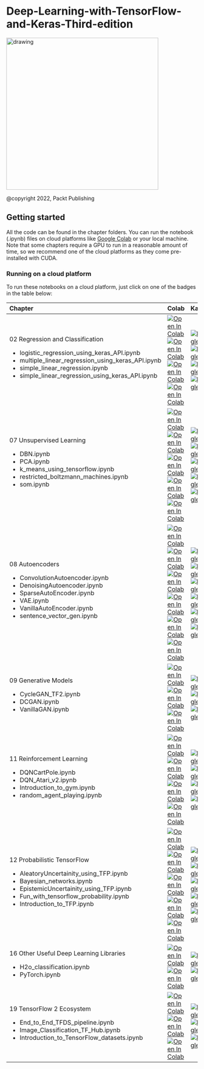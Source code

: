 # Deep-Learning-with-TensorFlow-and-Keras-Third-edition
<img src="https://github.com/PacktPublishing/Deep-Learning-with-TensorFlow-and-Keras-3rd-edition/blob/main/Cover.png?raw=tru" alt="drawing" width="400"/>

@copyright 2022, Packt Publishing<br>

## Getting started
All the code can be found in the chapter folders. You can run the notebook (.ipynb) files on cloud platforms like [Google Colab](https://colab.research.google.com/) or your local machine. Note that some chapters require a GPU to run in a reasonable amount of time, so we recommend one of the cloud platforms as they come pre-installed with CUDA.



### Running on a cloud platform
To run these notebooks on a cloud platform, just click on one of the badges in the table below:

| Chapter | Colab | Kaggle | Gradient | StudioLab |
| :-------- | :-------- | :------- |:------- |:------- |
| 02 Regression and Classification <ul><li>logistic_regression_using_keras_API.ipynb</li><li>multiple_linear_regression_using_keras_API.ipynb</li><li>simple_linear_regression.ipynb</li><li>simple_linear_regression_using_keras_API.ipynb</li></ul> | [![Open In Colab](https://colab.research.google.com/assets/colab-badge.svg)](https://colab.research.google.com/github/PacktPublishing/Deep-Learning-with-TensorFlow-and-Keras-3rd-edition/blob/main/Chapter_2/logistic_regression_using_keras_API.ipynb) [![Open In Colab](https://colab.research.google.com/assets/colab-badge.svg)](https://colab.research.google.com/github/PacktPublishing/Deep-Learning-with-TensorFlow-and-Keras-3rd-edition/blob/main/Chapter_2/multiple_linear_regression_using_keras_API.ipynb) [![Open In Colab](https://colab.research.google.com/assets/colab-badge.svg)](https://colab.research.google.com/github/PacktPublishing/Deep-Learning-with-TensorFlow-and-Keras-3rd-edition/blob/main/Chapter_2/simple_linear_regression.ipynb)[![Open In Colab](https://colab.research.google.com/assets/colab-badge.svg)](https://colab.research.google.com/github/PacktPublishing/Deep-Learning-with-TensorFlow-and-Keras-3rd-edition/blob/main/Chapter_2/simple_linear_regression_using_keras_API.ipynb) | [![Kaggle](https://kaggle.com/static/images/open-in-kaggle.svg)](https://kaggle.com/kernels/welcome?src=https://github.com/PacktPublishing/Deep-Learning-with-TensorFlow-and-Keras-3rd-edition/blob/main/Chapter_2/logistic_regression_using_keras_API.ipynb) [![Kaggle](https://kaggle.com/static/images/open-in-kaggle.svg)](https://kaggle.com/kernels/welcome?src=https://github.com/PacktPublishing/Deep-Learning-with-TensorFlow-and-Keras-3rd-edition/blob/main/Chapter_2/multiple_linear_regression_using_keras_API.ipynb) [![Kaggle](https://kaggle.com/static/images/open-in-kaggle.svg)](https://kaggle.com/kernels/welcome?src=https://github.com/PacktPublishing/Deep-Learning-with-TensorFlow-and-Keras-3rd-edition/blob/main/Chapter_2/simple_linear_regression.ipynb) [![Kaggle](https://kaggle.com/static/images/open-in-kaggle.svg)](https://kaggle.com/kernels/welcome?src=https://github.com/PacktPublishing/Deep-Learning-with-TensorFlow-and-Keras-3rd-edition/blob/main/Chapter_2/simple_linear_regression_using_keras_API.ipynb) | [![Gradient](https://assets.paperspace.io/img/gradient-badge.svg)](https://console.paperspace.com/github/PacktPublishing/Deep-Learning-with-TensorFlow-and-Keras-3rd-edition/blob/main/Chapter_2/logistic_regression_using_keras_API.ipynb) [![Gradient](https://assets.paperspace.io/img/gradient-badge.svg)](https://console.paperspace.com/github/PacktPublishing/Deep-Learning-with-TensorFlow-and-Keras-3rd-edition/blob/main/Chapter_2/multiple_linear_regression_using_keras_API.ipynb) [![Gradient](https://assets.paperspace.io/img/gradient-badge.svg)](https://console.paperspace.com/github/PacktPublishing/Deep-Learning-with-TensorFlow-and-Keras-3rd-edition/blob/main/Chapter_2/simple_linear_regression.ipynb) [![Gradient](https://assets.paperspace.io/img/gradient-badge.svg)](https://console.paperspace.com/github/PacktPublishing/Deep-Learning-with-TensorFlow-and-Keras-3rd-edition/blob/main/Chapter_2/simple_linear_regression_using_keras_API.ipynb) | [![Open In SageMaker Studio Lab](https://studiolab.sagemaker.aws/studiolab.svg)](https://studiolab.sagemaker.aws/import/github/PacktPublishing/Deep-Learning-with-TensorFlow-and-Keras-3rd-edition/blob/main/Chapter_2/logistic_regression_using_keras_API.ipynb) [![Open In SageMaker Studio Lab](https://studiolab.sagemaker.aws/studiolab.svg)](https://studiolab.sagemaker.aws/import/github/PacktPublishing/Deep-Learning-with-TensorFlow-and-Keras-3rd-edition/blob/main/Chapter_2/multiple_linear_regression_using_keras_API.ipynb) [![Open In SageMaker Studio Lab](https://studiolab.sagemaker.aws/studiolab.svg)](https://studiolab.sagemaker.aws/import/github/PacktPublishing/Deep-Learning-with-TensorFlow-and-Keras-3rd-edition/blob/main/Chapter_2/simple_linear_regression.ipynb) [![Open In SageMaker Studio Lab](https://studiolab.sagemaker.aws/studiolab.svg)](https://studiolab.sagemaker.aws/import/github/PacktPublishing/Deep-Learning-with-TensorFlow-and-Keras-3rd-edition/blob/main/Chapter_2/simple_linear_regression_using_keras_API.ipynb) | 
| 07 Unsupervised Learning <ul><li>DBN.ipynb</li><li>PCA.ipynb</li><li>k_means_using_tensorflow.ipynb</li><li>restricted_boltzmann_machines.ipynb</li><li>som.ipynb</li></ul> | [![Open In Colab](https://colab.research.google.com/assets/colab-badge.svg)](https://colab.research.google.com/github/PacktPublishing/Deep-Learning-with-TensorFlow-and-Keras-3rd-edition/blob/main/Chapter_7/DBN.ipynb) [![Open In Colab](https://colab.research.google.com/assets/colab-badge.svg)](https://colab.research.google.com/github/PacktPublishing/Deep-Learning-with-TensorFlow-and-Keras-3rd-edition/blob/main/Chapter_7/PCA.ipynb) [![Open In Colab](https://colab.research.google.com/assets/colab-badge.svg)](https://colab.research.google.com/github/PacktPublishing/Deep-Learning-with-TensorFlow-and-Keras-3rd-edition/blob/main/Chapter_7/k_means_using_tensorflow.ipynb) [![Open In Colab](https://colab.research.google.com/assets/colab-badge.svg)](https://colab.research.google.com/github/PacktPublishing/Deep-Learning-with-TensorFlow-and-Keras-3rd-edition/blob/main/Chapter_7/restricted_boltzmann_machines.ipynb) [![Open In Colab](https://colab.research.google.com/assets/colab-badge.svg)](https://colab.research.google.com/github/PacktPublishing/Deep-Learning-with-TensorFlow-and-Keras-3rd-edition/blob/main/Chapter_7/som.ipynb) | [![Kaggle](https://kaggle.com/static/images/open-in-kaggle.svg)](https://kaggle.com/kernels/welcome?src=https://github.com/PacktPublishing/Deep-Learning-with-TensorFlow-and-Keras-3rd-edition/blob/main/Chapter_7/DBN.ipynb) [![Kaggle](https://kaggle.com/static/images/open-in-kaggle.svg)](https://kaggle.com/kernels/welcome?src=https://github.com/PacktPublishing/Deep-Learning-with-TensorFlow-and-Keras-3rd-edition/blob/main/Chapter_7/PCA.ipynb) [![Kaggle](https://kaggle.com/static/images/open-in-kaggle.svg)](https://kaggle.com/kernels/welcome?src=https://github.com/PacktPublishing/Deep-Learning-with-TensorFlow-and-Keras-3rd-edition/blob/main/Chapter_7/k_means_using_tensorflow.ipynb) [![Kaggle](https://kaggle.com/static/images/open-in-kaggle.svg)](https://kaggle.com/kernels/welcome?src=https://github.com/PacktPublishing/Deep-Learning-with-TensorFlow-and-Keras-3rd-edition/blob/main/Chapter_7/restricted_boltzmann_machines.ipynb) [![Kaggle](https://kaggle.com/static/images/open-in-kaggle.svg)](https://kaggle.com/kernels/welcome?src=https://github.com/PacktPublishing/Deep-Learning-with-TensorFlow-and-Keras-3rd-edition/blob/main/Chapter_7/som.ipynb) | [![Gradient](https://assets.paperspace.io/img/gradient-badge.svg)](https://console.paperspace.com/github.com/PacktPublishing/Deep-Learning-with-TensorFlow-and-Keras-3rd-edition/blob/main/Chapter_7/DBN.ipynb) [![Gradient](https://assets.paperspace.io/img/gradient-badge.svg)](https://console.paperspace.com/github.com/PacktPublishing/Deep-Learning-with-TensorFlow-and-Keras-3rd-edition/blob/main/Chapter_7/PCA.ipynb) [![Gradient](https://assets.paperspace.io/img/gradient-badge.svg)](https://console.paperspace.com/github.com/PacktPublishing/Deep-Learning-with-TensorFlow-and-Keras-3rd-edition/blob/main/Chapter_7/k_means_using_tensorflow.ipynb) [![Gradient](https://assets.paperspace.io/img/gradient-badge.svg)](https://console.paperspace.com/github.com/PacktPublishing/Deep-Learning-with-TensorFlow-and-Keras-3rd-edition/blob/main/Chapter_7/restricted_boltzmann_machines.ipynb) [![Gradient](https://assets.paperspace.io/img/gradient-badge.svg)](https://console.paperspace.com/github.com/PacktPublishing/Deep-Learning-with-TensorFlow-and-Keras-3rd-edition/blob/main/Chapter_7/som.ipynb) | [![Open In SageMaker Studio Lab](https://studiolab.sagemaker.aws/studiolab.svg)](https://studiolab.sagemaker.aws/import/github/PacktPublishing/Deep-Learning-with-TensorFlow-and-Keras-3rd-edition/blob/main/Chapter_7/DBN.ipynb) [![Open In SageMaker Studio Lab](https://studiolab.sagemaker.aws/studiolab.svg)](https://studiolab.sagemaker.aws/import/github/PacktPublishing/Deep-Learning-with-TensorFlow-and-Keras-3rd-edition/blob/main/Chapter_7/PCA.ipynb) [![Open In SageMaker Studio Lab](https://studiolab.sagemaker.aws/studiolab.svg)](https://studiolab.sagemaker.aws/import/github/PacktPublishing/Deep-Learning-with-TensorFlow-and-Keras-3rd-edition/blob/main/Chapter_7/k_means_using_tensorflow.ipynb) [![Open In SageMaker Studio Lab](https://studiolab.sagemaker.aws/studiolab.svg)](https://studiolab.sagemaker.aws/import/github/PacktPublishing/Deep-Learning-with-TensorFlow-and-Keras-3rd-edition/blob/main/Chapter_7/restricted_boltzmann_machines.ipynb) [![Open In SageMaker Studio Lab](https://studiolab.sagemaker.aws/studiolab.svg)](https://studiolab.sagemaker.aws/import/github/PacktPublishing/Deep-Learning-with-TensorFlow-and-Keras-3rd-edition/blob/main/Chapter_7/som.ipynb) |
| 08 Autoencoders <ul><li>ConvolutionAutoencoder.ipynb</li><li>DenoisingAutoencoder.ipynb</li><li>SparseAutoEncoder.ipynb</li><li>VAE.ipynb</li><li>VanillaAutoEncoder.ipynb</li><li>sentence_vector_gen.ipynb</li></ul> | [![Open In Colab](https://colab.research.google.com/assets/colab-badge.svg)](https://colab.research.google.com/github/PacktPublishing/Deep-Learning-with-TensorFlow-and-Keras-3rd-edition/blob/main/Chapter_8/ConvolutionAutoencoder.ipynb) [![Open In Colab](https://colab.research.google.com/assets/colab-badge.svg)](https://colab.research.google.com/github/PacktPublishing/Deep-Learning-with-TensorFlow-and-Keras-3rd-edition/blob/main/Chapter_8/DenoisingAutoencoder.ipynb) [![Open In Colab](https://colab.research.google.com/assets/colab-badge.svg)](https://colab.research.google.com/github/PacktPublishing/Deep-Learning-with-TensorFlow-and-Keras-3rd-edition/blob/main/Chapter_8/SparseAutoEncoder.ipynb) [![Open In Colab](https://colab.research.google.com/assets/colab-badge.svg)](https://colab.research.google.com/github/PacktPublishing/Deep-Learning-with-TensorFlow-and-Keras-3rd-edition/blob/main/Chapter_8/VAE.ipynb) [![Open In Colab](https://colab.research.google.com/assets/colab-badge.svg)](https://colab.research.google.com/github/PacktPublishing/Deep-Learning-with-TensorFlow-and-Keras-3rd-edition/blob/main/Chapter_8/VanillaAutoEncoder.ipynb) [![Open In Colab](https://colab.research.google.com/assets/colab-badge.svg)](https://colab.research.google.com/github/PacktPublishing/Deep-Learning-with-TensorFlow-and-Keras-3rd-edition/blob/main/Chapter_8/sentence_vector_gen.ipynb) | [![Kaggle](https://kaggle.com/static/images/open-in-kaggle.svg)](https://kaggle.com/kernels/welcome?src=https://github.com/PacktPublishing/Deep-Learning-with-TensorFlow-and-Keras-3rd-edition/blob/main/Chapter_8/ConvolutionAutoencoder.ipynb) [![Kaggle](https://kaggle.com/static/images/open-in-kaggle.svg)](https://kaggle.com/kernels/welcome?src=https://github.com/PacktPublishing/Deep-Learning-with-TensorFlow-and-Keras-3rd-edition/blob/main/Chapter_8/DenoisingAutoencoder.ipynb) [![Kaggle](https://kaggle.com/static/images/open-in-kaggle.svg)](https://kaggle.com/kernels/welcome?src=https://github.com/PacktPublishing/Deep-Learning-with-TensorFlow-and-Keras-3rd-edition/blob/main/Chapter_8/SparseAutoEncoder.ipynb) [![Kaggle](https://kaggle.com/static/images/open-in-kaggle.svg)](https://kaggle.com/kernels/welcome?src=https://github.com/PacktPublishing/Deep-Learning-with-TensorFlow-and-Keras-3rd-edition/blob/main/Chapter_8/VAE.ipynb) [![Kaggle](https://kaggle.com/static/images/open-in-kaggle.svg)](https://kaggle.com/kernels/welcome?src=https://github.com/PacktPublishing/Deep-Learning-with-TensorFlow-and-Keras-3rd-edition/blob/main/Chapter_8/VanillaAutoEncoder.ipynb) [![Kaggle](https://kaggle.com/static/images/open-in-kaggle.svg)](https://kaggle.com/kernels/welcome?src=https://github.com/PacktPublishing/Deep-Learning-with-TensorFlow-and-Keras-3rd-edition/blob/main/Chapter_8/sentence_vector_gen.ipynb) | [![Gradient](https://assets.paperspace.io/img/gradient-badge.svg)](https://console.paperspace.com/github/PacktPublishing/Deep-Learning-with-TensorFlow-and-Keras-3rd-edition/blob/main/Chapter_8/ConvolutionAutoencoder.ipynb) [![Gradient](https://assets.paperspace.io/img/gradient-badge.svg)](https://console.paperspace.com/github/PacktPublishing/Deep-Learning-with-TensorFlow-and-Keras-3rd-edition/blob/main/Chapter_8/DenoisingAutoencoder.ipynb) [![Gradient](https://assets.paperspace.io/img/gradient-badge.svg)](https://console.paperspace.com/github/PacktPublishing/Deep-Learning-with-TensorFlow-and-Keras-3rd-edition/blob/main/Chapter_8/SparseAutoEncoder.ipynb) [![Gradient](https://assets.paperspace.io/img/gradient-badge.svg)](https://console.paperspace.com/github/PacktPublishing/Deep-Learning-with-TensorFlow-and-Keras-3rd-edition/blob/main/Chapter_8/VAE.ipynb) [![Gradient](https://assets.paperspace.io/img/gradient-badge.svg)](https://console.paperspace.com/github/PacktPublishing/Deep-Learning-with-TensorFlow-and-Keras-3rd-edition/blob/main/Chapter_8/VanillaAutoEncoder.ipynb) [![Gradient](https://assets.paperspace.io/img/gradient-badge.svg)](https://console.paperspace.com/github/PacktPublishing/Deep-Learning-with-TensorFlow-and-Keras-3rd-edition/blob/main/Chapter_8/sentence_vector_gen.ipynb) | [![Open In SageMaker Studio Lab](https://studiolab.sagemaker.aws/studiolab.svg)](https://studiolab.sagemaker.aws/import/github/PacktPublishing/Deep-Learning-with-TensorFlow-and-Keras-3rd-edition/blob/main/Chapter_8/ConvolutionAutoencoder.ipynb) [![Open In SageMaker Studio Lab](https://studiolab.sagemaker.aws/studiolab.svg)](https://studiolab.sagemaker.aws/import/github/PacktPublishing/Deep-Learning-with-TensorFlow-and-Keras-3rd-edition/blob/main/Chapter_8/DenoisingAutoencoder.ipynb) [![Open In SageMaker Studio Lab](https://studiolab.sagemaker.aws/studiolab.svg)](https://studiolab.sagemaker.aws/import/github/PacktPublishing/Deep-Learning-with-TensorFlow-and-Keras-3rd-edition/blob/main/Chapter_8/SparseAutoEncoder.ipynb) [![Open In SageMaker Studio Lab](https://studiolab.sagemaker.aws/studiolab.svg)](https://studiolab.sagemaker.aws/import/github/PacktPublishing/Deep-Learning-with-TensorFlow-and-Keras-3rd-edition/blob/main/Chapter_8/VAE.ipynb) [![Open In SageMaker Studio Lab](https://studiolab.sagemaker.aws/studiolab.svg)](https://studiolab.sagemaker.aws/import/github/PacktPublishing/Deep-Learning-with-TensorFlow-and-Keras-3rd-edition/blob/main/Chapter_8/VanillaAutoEncoder.ipynb) [![Open In SageMaker Studio Lab](https://studiolab.sagemaker.aws/studiolab.svg)](https://studiolab.sagemaker.aws/import/github/PacktPublishing/Deep-Learning-with-TensorFlow-and-Keras-3rd-edition/blob/main/Chapter_8/sentence_vector_gen.ipynb) |
| 09 Generative Models <ul><li>CycleGAN_TF2.ipynb</li><li>DCGAN.ipynb</li><li>VanillaGAN.ipynb</li></ul> | [![Open In Colab](https://colab.research.google.com/assets/colab-badge.svg)](https://colab.research.google.com/github/PacktPublishing/Deep-Learning-with-TensorFlow-and-Keras-3rd-edition/blob/main/Chapter_9/CycleGAN_TF2.ipynb) [![Open In Colab](https://colab.research.google.com/assets/colab-badge.svg)](https://colab.research.google.com/github/PacktPublishing/Deep-Learning-with-TensorFlow-and-Keras-3rd-edition/blob/main/Chapter_9/DCGAN.ipynb) [![Open In Colab](https://colab.research.google.com/assets/colab-badge.svg)](https://colab.research.google.com/github/PacktPublishing/Deep-Learning-with-TensorFlow-and-Keras-3rd-edition/blob/main/Chapter_9/VanillaGAN.ipynb) | [![Kaggle](https://kaggle.com/static/images/open-in-kaggle.svg)](https://kaggle.com/kernels/welcome?src=https://github.com/PacktPublishing/Deep-Learning-with-TensorFlow-and-Keras-3rd-edition/blob/main/Chapter_9/CycleGAN_TF2.ipynb) [![Kaggle](https://kaggle.com/static/images/open-in-kaggle.svg)](https://kaggle.com/kernels/welcome?src=https://github.com/PacktPublishing/Deep-Learning-with-TensorFlow-and-Keras-3rd-edition/blob/main/Chapter_9/DCGAN.ipynb) [![Kaggle](https://kaggle.com/static/images/open-in-kaggle.svg)](https://kaggle.com/kernels/welcome?src=https://github.com/PacktPublishing/Deep-Learning-with-TensorFlow-and-Keras-3rd-edition/blob/main/Chapter_9/VanillaGAN.ipynb) | [![Gradient](https://assets.paperspace.io/img/gradient-badge.svg)](https://console.paperspace.com/github.com/PacktPublishing/Deep-Learning-with-TensorFlow-and-Keras-3rd-edition/blob/main/Chapter_9/CycleGAN_TF2.ipynb) [![Gradient](https://assets.paperspace.io/img/gradient-badge.svg)](https://console.paperspace.com/github.com/PacktPublishing/Deep-Learning-with-TensorFlow-and-Keras-3rd-edition/blob/main/Chapter_9/DCGAN.ipynb)[![Gradient](https://assets.paperspace.io/img/gradient-badge.svg)](https://console.paperspace.com/github.com/PacktPublishing/Deep-Learning-with-TensorFlow-and-Keras-3rd-edition/blob/main/Chapter_9/VanillaGAN.ipynb) | [![Open In SageMaker Studio Lab](https://studiolab.sagemaker.aws/studiolab.svg)](https://studiolab.sagemaker.aws/import/github.com/PacktPublishing/Deep-Learning-with-TensorFlow-and-Keras-3rd-edition/blob/main/Chapter_9/CycleGAN_TF2.ipynb) [![Open In SageMaker Studio Lab](https://studiolab.sagemaker.aws/studiolab.svg)](https://studiolab.sagemaker.aws/import/github.com/PacktPublishing/Deep-Learning-with-TensorFlow-and-Keras-3rd-edition/blob/main/Chapter_9/DCGAN.ipynb) [![Open In SageMaker Studio Lab](https://studiolab.sagemaker.aws/studiolab.svg)](https://studiolab.sagemaker.aws/import/github.com/PacktPublishing/Deep-Learning-with-TensorFlow-and-Keras-3rd-edition/blob/main/Chapter_9/VanillaGAN.ipynb) |
| 11 Reinforcement Learning <ul><li>DQNCartPole.ipynb</li><li>DQN_Atari_v2.ipynb</li><li>Introduction_to_gym.ipynb</li><li>random_agent_playing.ipynb</li></ul> | [![Open In Colab](https://colab.research.google.com/assets/colab-badge.svg)](https://colab.research.google.com/github/PacktPublishing/Deep-Learning-with-TensorFlow-and-Keras-3rd-edition/blob/main/Chapter_11/DQNCartPole.ipynb) [![Open In Colab](https://colab.research.google.com/assets/colab-badge.svg)](https://colab.research.google.com/github/PacktPublishing/Deep-Learning-with-TensorFlow-and-Keras-3rd-edition/blob/main/Chapter_11/DQN_Atari_v2.ipynb) [![Open In Colab](https://colab.research.google.com/assets/colab-badge.svg)](https://colab.research.google.com/github/PacktPublishing/Deep-Learning-with-TensorFlow-and-Keras-3rd-edition/blob/main/Chapter_11/Introduction_to_gym.ipynb) [![Open In Colab](https://colab.research.google.com/assets/colab-badge.svg)](https://colab.research.google.com/github/PacktPublishing/Deep-Learning-with-TensorFlow-and-Keras-3rd-edition/blob/main/Chapter_11/random_agent_playing.ipynb) | [![Kaggle](https://kaggle.com/static/images/open-in-kaggle.svg)](https://kaggle.com/kernels/welcome?src=https://github.com/PacktPublishing/Deep-Learning-with-TensorFlow-and-Keras-3rd-edition/blob/main/Chapter_11/DQNCartPole.ipynb) [![Kaggle](https://kaggle.com/static/images/open-in-kaggle.svg)](https://kaggle.com/kernels/welcome?src=https://github.com/PacktPublishing/Deep-Learning-with-TensorFlow-and-Keras-3rd-edition/blob/main/Chapter_11/DQN_Atari_v2.ipynb) [![Kaggle](https://kaggle.com/static/images/open-in-kaggle.svg)](https://kaggle.com/kernels/welcome?src=https://github.com/PacktPublishing/Deep-Learning-with-TensorFlow-and-Keras-3rd-edition/blob/main/Chapter_11/Introduction_to_gym.ipynb) [![Kaggle](https://kaggle.com/static/images/open-in-kaggle.svg)](https://kaggle.com/kernels/welcome?src=https://github.com/PacktPublishing/Deep-Learning-with-TensorFlow-and-Keras-3rd-edition/blob/main/Chapter_11/random_agent_playing.ipynb) | [![Gradient](https://assets.paperspace.io/img/gradient-badge.svg)](https://console.paperspace.com/github/PacktPublishing/Deep-Learning-with-TensorFlow-and-Keras-3rd-edition/blob/main/Chapter_11/DQNCartPole.ipynb) [![Gradient](https://assets.paperspace.io/img/gradient-badge.svg)](https://console.paperspace.com/github/PacktPublishing/Deep-Learning-with-TensorFlow-and-Keras-3rd-edition/blob/main/Chapter_11/DQN_Atari_v2.ipynb) [![Gradient](https://assets.paperspace.io/img/gradient-badge.svg)](https://console.paperspace.com/github/PacktPublishing/Deep-Learning-with-TensorFlow-and-Keras-3rd-edition/blob/main/Chapter_11/Introduction_to_gym.ipynb) [![Gradient](https://assets.paperspace.io/img/gradient-badge.svg)](https://console.paperspace.com/github/PacktPublishing/Deep-Learning-with-TensorFlow-and-Keras-3rd-edition/blob/main/Chapter_11/random_agent_playing.ipynb) | [![Open In SageMaker Studio Lab](https://studiolab.sagemaker.aws/studiolab.svg)](https://studiolab.sagemaker.aws/import/github/PacktPublishing/Deep-Learning-with-TensorFlow-and-Keras-3rd-edition/blob/main/Chapter_11/DQNCartPole.ipynb) [![Open In SageMaker Studio Lab](https://studiolab.sagemaker.aws/studiolab.svg)](https://studiolab.sagemaker.aws/import/github/PacktPublishing/Deep-Learning-with-TensorFlow-and-Keras-3rd-edition/blob/main/Chapter_11/DQN_Atari_v2.ipynb) [![Open In SageMaker Studio Lab](https://studiolab.sagemaker.aws/studiolab.svg)](https://studiolab.sagemaker.aws/import/github/PacktPublishing/Deep-Learning-with-TensorFlow-and-Keras-3rd-edition/blob/main/Chapter_11/Introduction_to_gym.ipynb) [![Open In SageMaker Studio Lab](https://studiolab.sagemaker.aws/studiolab.svg)](https://studiolab.sagemaker.aws/import/github/PacktPublishing/Deep-Learning-with-TensorFlow-and-Keras-3rd-edition/blob/main/Chapter_11/random_agent_playing.ipynb) |
| 12 Probabilistic TensorFlow <ul><li>AleatoryUncertainity_using_TFP.ipynb</li><li>Bayesian_networks.ipynb</li><li>EpistemicUncertainity_using_TFP.ipynb</li><li>Fun_with_tensorflow_probability.ipynb</li><li>Introduction_to_TFP.ipynb</li></ul> | [![Open In Colab](https://colab.research.google.com/assets/colab-badge.svg)](https://colab.research.google.com/github/PacktPublishing/Deep-Learning-with-TensorFlow-and-Keras-3rd-edition/blob/main/Chapter_12/AleatoryUncertainity_using_TFP.ipynb) [![Open In Colab](https://colab.research.google.com/assets/colab-badge.svg)](https://colab.research.google.com/github/PacktPublishing/Deep-Learning-with-TensorFlow-and-Keras-3rd-edition/blob/main/Chapter_12/Bayesian_networks.ipynb) [![Open In Colab](https://colab.research.google.com/assets/colab-badge.svg)](https://colab.research.google.com/github/PacktPublishing/Deep-Learning-with-TensorFlow-and-Keras-3rd-edition/blob/main/Chapter_12/EpistemicUncertainity_using_TFP.ipynb) [![Open In Colab](https://colab.research.google.com/assets/colab-badge.svg)](https://colab.research.google.com/github/PacktPublishing/Deep-Learning-with-TensorFlow-and-Keras-3rd-edition/blob/main/Chapter_12/Fun_with_tensorflow_probability.ipynb) [![Open In Colab](https://colab.research.google.com/assets/colab-badge.svg)](https://colab.research.google.com/github/PacktPublishing/Deep-Learning-with-TensorFlow-and-Keras-3rd-edition/blob/main/Chapter_12/Introduction_to_TFP.ipynb) | [![Kaggle](https://kaggle.com/static/images/open-in-kaggle.svg)](https://kaggle.com/kernels/welcome?src=https://github.com/PacktPublishing/Deep-Learning-with-TensorFlow-and-Keras-3rd-edition/blob/main/Chapter_12/AleatoryUncertainity_using_TFP.ipynb) [![Kaggle](https://kaggle.com/static/images/open-in-kaggle.svg)](https://kaggle.com/kernels/welcome?src=https://github.com/PacktPublishing/Deep-Learning-with-TensorFlow-and-Keras-3rd-edition/blob/main/Chapter_12/Bayesian_networks.ipynb) [![Kaggle](https://kaggle.com/static/images/open-in-kaggle.svg)](https://kaggle.com/kernels/welcome?src=https://github.com/PacktPublishing/Deep-Learning-with-TensorFlow-and-Keras-3rd-edition/blob/main/Chapter_12/EpistemicUncertainity_using_TFP.ipynb) [![Kaggle](https://kaggle.com/static/images/open-in-kaggle.svg)](https://kaggle.com/kernels/welcome?src=https://github.com/PacktPublishing/Deep-Learning-with-TensorFlow-and-Keras-3rd-edition/blob/main/Chapter_12/Fun_with_tensorflow_probability.ipynb) [![Kaggle](https://kaggle.com/static/images/open-in-kaggle.svg)](https://kaggle.com/kernels/welcome?src=https://github.com/PacktPublishing/Deep-Learning-with-TensorFlow-and-Keras-3rd-edition/blob/main/Chapter_12/Introduction_to_TFP.ipynb) | [![Gradient](https://assets.paperspace.io/img/gradient-badge.svg)](https://console.paperspace.com/github/PacktPublishing/Deep-Learning-with-TensorFlow-and-Keras-3rd-edition/blob/main/Chapter_12/AleatoryUncertainity_using_TFP.ipynb) [![Gradient](https://assets.paperspace.io/img/gradient-badge.svg)](https://console.paperspace.com/github/PacktPublishing/Deep-Learning-with-TensorFlow-and-Keras-3rd-edition/blob/main/Chapter_12/Bayesian_networks.ipynb) [![Gradient](https://assets.paperspace.io/img/gradient-badge.svg)](https://console.paperspace.com/github/PacktPublishing/Deep-Learning-with-TensorFlow-and-Keras-3rd-edition/blob/main/Chapter_12/EpistemicUncertainity_using_TFP.ipynb) [![Gradient](https://assets.paperspace.io/img/gradient-badge.svg)](https://console.paperspace.com/github/PacktPublishing/Deep-Learning-with-TensorFlow-and-Keras-3rd-edition/blob/main/Chapter_12/Fun_with_tensorflow_probability.ipynb) [![Gradient](https://assets.paperspace.io/img/gradient-badge.svg)](https://console.paperspace.com/github/PacktPublishing/Deep-Learning-with-TensorFlow-and-Keras-3rd-edition/blob/main/Chapter_12/Introduction_to_TFP.ipynb) | [![Open In SageMaker Studio Lab](https://studiolab.sagemaker.aws/studiolab.svg)](https://studiolab.sagemaker.aws/import/github/PacktPublishing/Deep-Learning-with-TensorFlow-and-Keras-3rd-edition/blob/main/Chapter_12/AleatoryUncertainity_using_TFP.ipynb)  [![Open In SageMaker Studio Lab](https://studiolab.sagemaker.aws/studiolab.svg)](https://studiolab.sagemaker.aws/import/github/PacktPublishing/Deep-Learning-with-TensorFlow-and-Keras-3rd-edition/blob/main/Chapter_12/Bayesian_networks.ipynb)  [![Open In SageMaker Studio Lab](https://studiolab.sagemaker.aws/studiolab.svg)](https://studiolab.sagemaker.aws/import/github/PacktPublishing/Deep-Learning-with-TensorFlow-and-Keras-3rd-edition/blob/main/Chapter_12/EpistemicUncertainity_using_TFP.ipynb)  [![Open In SageMaker Studio Lab](https://studiolab.sagemaker.aws/studiolab.svg)](https://studiolab.sagemaker.aws/import/github/PacktPublishing/Deep-Learning-with-TensorFlow-and-Keras-3rd-edition/blob/main/Chapter_12/Fun_with_tensorflow_probability.ipynb)  [![Open In SageMaker Studio Lab](https://studiolab.sagemaker.aws/studiolab.svg)](https://studiolab.sagemaker.aws/import/github/PacktPublishing/Deep-Learning-with-TensorFlow-and-Keras-3rd-edition/blob/main/Chapter_12/Introduction_to_TFP.ipynb) |
| 16 Other Useful Deep Learning Libraries <ul><li>H2o_classification.ipynb</li><li>PyTorch.ipynb</li></ul> | [![Open In Colab](https://colab.research.google.com/assets/colab-badge.svg)](https://colab.research.google.com/github/PacktPublishing/Deep-Learning-with-TensorFlow-and-Keras-3rd-edition/blob/main/Chapter_16/H2o_classification.ipynb) [![Open In Colab](https://colab.research.google.com/assets/colab-badge.svg)](https://colab.research.google.com/github/PacktPublishing/Deep-Learning-with-TensorFlow-and-Keras-3rd-edition/blob/main/Chapter_16/PyTorch.ipynb) | [![Kaggle](https://kaggle.com/static/images/open-in-kaggle.svg)](https://kaggle.com/kernels/welcome?src=https://github.com/PacktPublishing/Deep-Learning-with-TensorFlow-and-Keras-3rd-edition/blob/main/Chapter_16/H2o_classification.ipynb) [![Kaggle](https://kaggle.com/static/images/open-in-kaggle.svg)](https://kaggle.com/kernels/welcome?src=https://github.com/PacktPublishing/Deep-Learning-with-TensorFlow-and-Keras-3rd-edition/blob/main/Chapter_16/PyTorch.ipynb) | [![Gradient](https://assets.paperspace.io/img/gradient-badge.svg)](https://console.paperspace.com/github/PacktPublishing/Deep-Learning-with-TensorFlow-and-Keras-3rd-edition/blob/main/Chapter_16/H2o_classification.ipynb) [![Gradient](https://assets.paperspace.io/img/gradient-badge.svg)](https://console.paperspace.com/github/PacktPublishing/Deep-Learning-with-TensorFlow-and-Keras-3rd-edition/blob/main/Chapter_16/PyTorch.ipynb) | [![Open In SageMaker Studio Lab](https://studiolab.sagemaker.aws/studiolab.svg)](https://studiolab.sagemaker.aws/import/github/PacktPublishing/Deep-Learning-with-TensorFlow-and-Keras-3rd-edition/blob/main/Chapter_16/H2o_classification.ipynb) [![Open In SageMaker Studio Lab](https://studiolab.sagemaker.aws/studiolab.svg)](https://studiolab.sagemaker.aws/import/github/PacktPublishing/Deep-Learning-with-TensorFlow-and-Keras-3rd-edition/blob/main/Chapter_16/PyTorch.ipynb) |
| 19 TensorFlow 2 Ecosystem <ul><li>End_to_End_TFDS_pipeline.ipynb</li><li>Image_Classification_TF_Hub.ipynb</li><li>Introduction_to_TensorFlow_datasets.ipynb</li></ul> | [![Open In Colab](https://colab.research.google.com/assets/colab-badge.svg)](https://colab.research.google.com/github/PacktPublishing/Deep-Learning-with-TensorFlow-and-Keras-3rd-edition/blob/main/Chapter_19/End_to_End_TFDS_pipeline.ipynb) [![Open In Colab](https://colab.research.google.com/assets/colab-badge.svg)](https://colab.research.google.com/github/PacktPublishing/Deep-Learning-with-TensorFlow-and-Keras-3rd-edition/blob/main/Chapter_19/Image_Classification_TF_Hub.ipynb) [![Open In Colab](https://colab.research.google.com/assets/colab-badge.svg)](https://colab.research.google.com/github/PacktPublishing/Deep-Learning-with-TensorFlow-and-Keras-3rd-edition/blob/main/Chapter_19/Introduction_to_TensorFlow_datasets.ipynb) | [![Kaggle](https://kaggle.com/static/images/open-in-kaggle.svg)](https://kaggle.com/kernels/welcome?src=https://github.com/PacktPublishing/Deep-Learning-with-TensorFlow-and-Keras-3rd-edition/blob/main/Chapter_19/End_to_End_TFDS_pipeline.ipynb) [![Kaggle](https://kaggle.com/static/images/open-in-kaggle.svg)](https://kaggle.com/kernels/welcome?src=https://github.com/PacktPublishing/Deep-Learning-with-TensorFlow-and-Keras-3rd-edition/blob/main/Chapter_19/Image_Classification_TF_Hub.ipynb) [![Kaggle](https://kaggle.com/static/images/open-in-kaggle.svg)](https://kaggle.com/kernels/welcome?src=https://github.com/PacktPublishing/Deep-Learning-with-TensorFlow-and-Keras-3rd-edition/blob/main/Chapter_19/Introduction_to_TensorFlow_datasets.ipynb) | [![Gradient](https://assets.paperspace.io/img/gradient-badge.svg)](https://console.paperspace.com/github/PacktPublishing/Deep-Learning-with-TensorFlow-and-Keras-3rd-edition/blob/main/Chapter_19/End_to_End_TFDS_pipeline.ipynb) [![Gradient](https://assets.paperspace.io/img/gradient-badge.svg)](https://console.paperspace.com/github/PacktPublishing/Deep-Learning-with-TensorFlow-and-Keras-3rd-edition/blob/main/Chapter_19/Image_Classification_TF_Hub.ipynb) [![Gradient](https://assets.paperspace.io/img/gradient-badge.svg)](https://console.paperspace.com/github/PacktPublishing/Deep-Learning-with-TensorFlow-and-Keras-3rd-edition/blob/main/Chapter_19/Introduction_to_TensorFlow_datasets.ipynb) | [![Open In SageMaker Studio Lab](https://studiolab.sagemaker.aws/studiolab.svg)](https://studiolab.sagemaker.aws/import/github/PacktPublishing/Deep-Learning-with-TensorFlow-and-Keras-3rd-edition/blob/main/Chapter_19/End_to_End_TFDS_pipeline.ipynb) [![Open In SageMaker Studio Lab](https://studiolab.sagemaker.aws/studiolab.svg)](https://studiolab.sagemaker.aws/import/github/PacktPublishing/Deep-Learning-with-TensorFlow-and-Keras-3rd-edition/blob/main/Chapter_19/Image_Classification_TF_Hub.ipynb) [![Open In SageMaker Studio Lab](https://studiolab.sagemaker.aws/studiolab.svg)](https://studiolab.sagemaker.aws/import/github/PacktPublishing/Deep-Learning-with-TensorFlow-and-Keras-3rd-edition/blob/main/Chapter_19/Introduction_to_TensorFlow_datasets.ipynb) |
